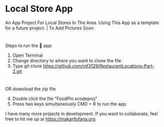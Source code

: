 # Local Store App

An App Project For Local Stores In The Area. Using This App as a template for a future project. | To Add Pictures Soon.



#
#

Steps to run the 📱 app:

1. Open Terminal
2. Change directory to where you want to clone the file
3. Type git clone https://github.com/mf3129/RestaurantLocations-Part-2.git
#
#

OR download the zip file

4. Double click the file "FoodPin.xcodeproj"
5. Press two keys simultaneously CMD + R to run the app


I have many more projects in development. If you want to collaborate, feel free to hit me up at https://makanfofana.org
